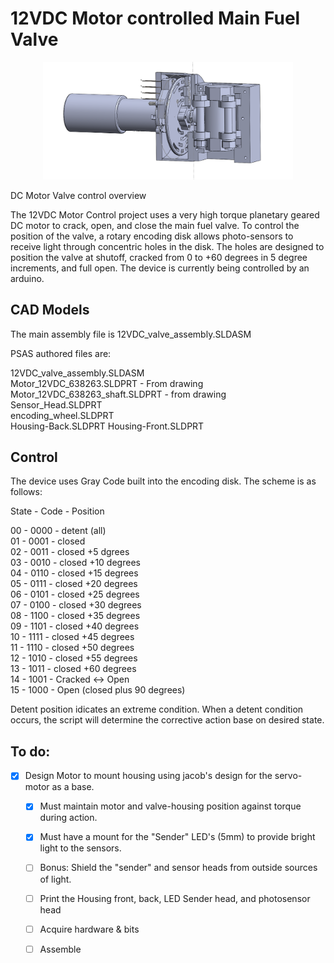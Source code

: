 # 12VDC Motor controlled Main Fuel Valve
<p align="center">
<img src="./image_01.PNG" width="400">
</p>

 DC Motor Valve control overview

   The 12VDC Motor Control project uses a very high torque planetary geared DC motor to crack, open, and close the main fuel valve. To control the position of the valve, a rotary encoding disk allows photo-sensors to receive light through concentric holes in the disk. The holes are designed to position the valve at shutoff, cracked from 0 to +60 degrees in 5 degree increments, and full open. The device is currently being controlled by an arduino.

###

## CAD Models
  
   The main assembly file is 12VDC_valve_assembly.SLDASM  
     
   PSAS authored files are:  
  
   12VDC_valve_assembly.SLDASM  
   Motor_12VDC_638263.SLDPRT - From drawing  
   Motor_12VDC_638263_shaft.SLDPRT - from drawing  
   Sensor_Head.SLDPRT  
   encoding_wheel.SLDPRT  
   Housing-Back.SLDPRT
   Housing-Front.SLDPRT

## Control

The device uses Gray Code built into the encoding disk. The scheme is as follows: 


State - Code - Position

  00 - 0000 - detent (all)  
  01 - 0001 - closed  
  02 - 0011 - closed +5 dgrees  
  03 - 0010 - closed +10 degrees  
  04 - 0110 - closed +15 degrees  
  05 - 0111 - closed +20 degrees  
  06 - 0101 - closed +25 degrees  
  07 - 0100 - closed +30 degrees  
  08 - 1100 - closed +35 degrees  
  09 - 1101 - closed +40 degrees  
  10 - 1111 - closed +45 degrees  
  11 - 1110 - closed +50 degrees  
  12 - 1010 - closed +55 degrees  
  13 - 1011 - closed +60 degrees  
  14 - 1001 - Cracked <-> Open  
  15 - 1000 - Open (closed plus 90 degrees)  
  
  Detent position idicates an extreme condition. When a detent condition occurs, the script will determine the corrective action base on desired state.
  
## To do:
  
  - [x] Design Motor to mount housing using jacob's design for the servo-motor as a base.  
    - [x] Must maintain motor and valve-housing position against torque during action.
    - [x] Must have a mount for the "Sender" LED's (5mm) to provide bright light to the sensors.
    - [ ] Bonus: Shield the "sender" and sensor heads from outside sources of light.
    - [ ] Print the Housing front, back, LED Sender head, and photosensor head
    - [ ] Acquire hardware & bits
    - [ ] Assemble

